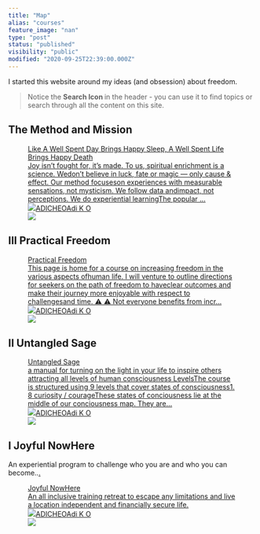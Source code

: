 ```yaml
---
title: "Map"
alias: "courses"
feature_image: "nan"
type: "post"
status: "published"
visibility: "public"
modified: "2020-09-25T22:39:00.000Z"
---
```


<p>I started this website around my ideas (and obsession) about freedom.</p><blockquote>Notice the <strong>Search Icon </strong>in the header - you can use it to find topics or search through all the content on this site.</blockquote><h2 id="the-method-and-mission">The Method and Mission</h2><figure class="kg-card kg-bookmark-card"><a class="kg-bookmark-container" href="__GHOST_URL__/methodology/"><div class="kg-bookmark-content"><div class="kg-bookmark-title">Like A Well Spent Day Brings Happy Sleep, A Well Spent Life Brings Happy Death</div><div class="kg-bookmark-description">Joy isn’t fought for, it’s made. To us, spiritual enrichment is a science. Wedon’t believe in luck, fate or magic — only cause &amp; effect. Our method focuseson experiences with measurable sensations, not mysticism. We follow data andimpact, not perceptions. We do experiential learningThe popular …</div><div class="kg-bookmark-metadata"><img class="kg-bookmark-icon" src="https://adicheo.com/favicon.png"><span class="kg-bookmark-author">ADICHEO</span><span class="kg-bookmark-publisher">Adi K O</span></div></div><div class="kg-bookmark-thumbnail"><img src="https://adicheo.com/content/images/2020/07/D3EB73FF-9BFA-4852-B837-6D94E21F2BBD.png"></div></a></figure><h2 id="iii-practical-freedom">III Practical Freedom </h2><figure class="kg-card kg-bookmark-card"><a class="kg-bookmark-container" href="__GHOST_URL__/posts/practical-freedom/"><div class="kg-bookmark-content"><div class="kg-bookmark-title">Practical Freedom</div><div class="kg-bookmark-description">This page is home for a course on increasing freedom in the various aspects ofhuman life. I will venture to outline directions for seekers on the path of freedom to haveclear outcomes and make their journey more enjoyable with respect to challengesand time. ⚠️ ⚠️ Not everyone benefits from incr…</div><div class="kg-bookmark-metadata"><img class="kg-bookmark-icon" src="https://adicheo.com/favicon.png"><span class="kg-bookmark-author">ADICHEO</span><span class="kg-bookmark-publisher">Adi K O</span></div></div><div class="kg-bookmark-thumbnail"><img src="https://images.unsplash.com/photo-1582782657732-e7d7c08dcadd?ixlib&#x3D;rb-1.2.1&amp;q&#x3D;80&amp;fm&#x3D;jpg&amp;crop&#x3D;entropy&amp;cs&#x3D;tinysrgb&amp;w&#x3D;2000&amp;fit&#x3D;max&amp;ixid&#x3D;eyJhcHBfaWQiOjExNzczfQ"></div></a></figure><h2 id="ii-untangled-sage">II Untangled Sage</h2><figure class="kg-card kg-bookmark-card"><a class="kg-bookmark-container" href="__GHOST_URL__/posts/untangled-sage/"><div class="kg-bookmark-content"><div class="kg-bookmark-title">Untangled Sage</div><div class="kg-bookmark-description">a manual for turning on the light in your life to inspire others attracting all levels of human consciousness LevelsThe course is structured using 9 levels that cover states of consciousness1. 8 curiosity / courageThese states of conciousness lie at the middle of our conciousness map. They are…</div><div class="kg-bookmark-metadata"><img class="kg-bookmark-icon" src="https://adicheo.com/favicon.png.pagespeed.ce._EvG6BZUNe.png"><span class="kg-bookmark-author">ADICHEO</span><span class="kg-bookmark-publisher">Adi K O</span></div></div><div class="kg-bookmark-thumbnail"><img src="https://images.unsplash.com/photo-1472820555436-84b6cad88e04?ixlib&#x3D;rb-1.2.1&amp;q&#x3D;80&amp;fm&#x3D;jpg&amp;crop&#x3D;entropy&amp;cs&#x3D;tinysrgb&amp;w&#x3D;2000&amp;fit&#x3D;max&amp;ixid&#x3D;eyJhcHBfaWQiOjExNzczfQ"></div></a></figure><h2 id="i-joyful-nowhere">I Joyful NowHere</h2><p>An experiential program to challenge who you are and who you can become..<a href="__GHOST_URL__/libertree">.</a></p><figure class="kg-card kg-bookmark-card"><a class="kg-bookmark-container" href="__GHOST_URL__/posts/joyful-nowhere/"><div class="kg-bookmark-content"><div class="kg-bookmark-title">Joyful NowHere</div><div class="kg-bookmark-description">An all inclusive training retreat to escape any limitations and live a location independent and financially secure life.</div><div class="kg-bookmark-metadata"><img class="kg-bookmark-icon" src="https://adicheo.com/favicon.png"><span class="kg-bookmark-author">ADICHEO</span><span class="kg-bookmark-publisher">Adi K O</span></div></div><div class="kg-bookmark-thumbnail"><img src="https://images.unsplash.com/photo-1490730141103-6cac27aaab94?crop&#x3D;entropy&amp;cs&#x3D;tinysrgb&amp;fit&#x3D;max&amp;fm&#x3D;jpg&amp;ixid&#x3D;MXwxMTc3M3wwfDF8c2VhcmNofDJ8fEpveXxlbnwwfHx8&amp;ixlib&#x3D;rb-1.2.1&amp;q&#x3D;80&amp;w&#x3D;2000"></div></a></figure>
